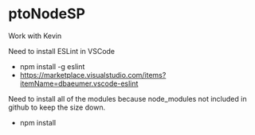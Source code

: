# ptoNodeSP
Work with Kevin

Need to install ESLint in VSCode
* npm install -g eslint
* https://marketplace.visualstudio.com/items?itemName=dbaeumer.vscode-eslint

Need to install all of the modules because node_modules not included in github to keep the size down.
* npm install


